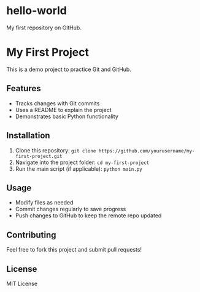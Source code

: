 # hello-world
My first repository on GitHub.

# My First Project

This is a demo project to practice Git and GitHub.

## Features
- Tracks changes with Git commits
- Uses a README to explain the project
- Demonstrates basic Python functionality

## Installation
1. Clone this repository: `git clone https://github.com/yourusername/my-first-project.git`
2. Navigate into the project folder: `cd my-first-project`
3. Run the main script (if applicable): `python main.py`

## Usage
- Modify files as needed
- Commit changes regularly to save progress
- Push changes to GitHub to keep the remote repo updated

## Contributing
Feel free to fork this project and submit pull requests!

## License
MIT License
